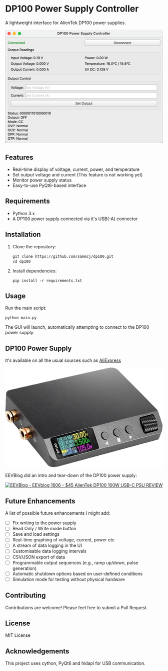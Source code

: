 # DP100 Power Supply Controller

A lightweight interface for AlienTek DP100 power supplies.

![DP100 App](images/screenshot-1.png)

## Features

- Real-time display of voltage, current, power, and temperature
- Set output voltage and current (This feature is not working yet)
- Monitor power supply status
- Easy-to-use PyQt6-based interface

## Requirements

- Python 3.x
- A DP100 power supply connected via it's USB(-A) connector

## Installation

1. Clone the repository:
   ```shell
   git clone https://github.com/sammcj/dp100.git
   cd dp100
   ```

2. Install dependencies:
   ```shell
   pip install -r requirements.txt
   ```

## Usage

Run the main script:

```shell
python main.py
```

The GUI will launch, automatically attempting to connect to the DP100 power supply.

## DP100 Power Supply

It's available on all the usual sources such as [AliExpress](https://www.aliexpress.com/item/1005005992326848.html)

![](images/dp100.jpg)

EEVBlog did an intro and tear-down of the DP100 power supply:

[![EEVBlog - EEVblog 1606 - $45 AlienTek DP100 100W USB-C PSU REVIEW](https://img.youtube.com/vi/Pd6LG7iP2GQ/0.jpg)](https://www.youtube.com/watch?v=Pd6LG7iP2GQ)

## Future Enhancements

A list of possible future enhancements I might add:

- [ ] Fix writing to the power supply
- [ ] Read Only / Write mode button
- [ ] Save and load settings
- [ ] Real-time graphing of voltage, current, power etc
- [ ] A stream of data logging in the UI
- [ ] Customisable data logging intervals
- [ ] CSV/JSON export of data
- [ ] Programmable output sequences (e.g., ramp up/down, pulse generation)
- [ ] Automatic shutdown options based on user-defined conditions
- [ ] Simulation mode for testing without physical hardware

## Contributing

Contributions are welcome! Please feel free to submit a Pull Request.

## License

MIT License

## Acknowledgements

This project uses cython, PyQt6 and hidapi for USB communication.
